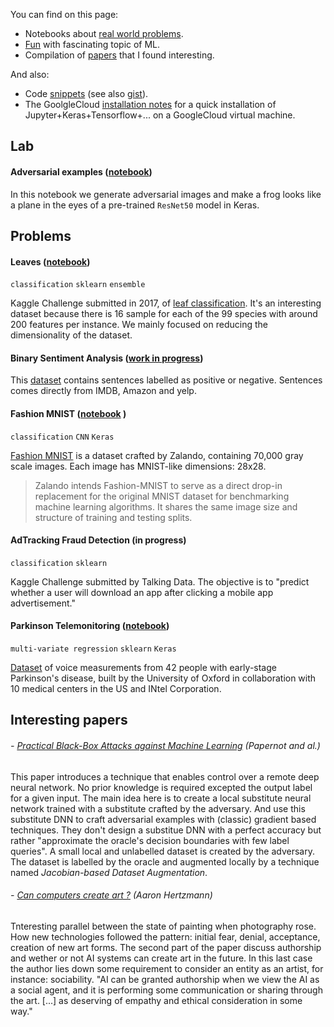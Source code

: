 You can find on this page:
- Notebooks about [real world problems](https://maxpv.github.io/#real-world-problems).
- [Fun](https://maxpv.github.io/#lab) with fascinating topic of ML.
- Compilation of [papers](https://maxpv.github.io/#interesting-papers) that I found interesting.

And also:
- Code [snippets](snippets.md) (see also [gist](https://gist.github.com/maxpv)).
- The GoolgleCloud [installation notes](installation.md) for a quick installation of Jupyter+Keras+Tensorflow+... on a GoogleCloud virtual machine.

## Lab
#### Adversarial examples ([notebook](https://github.com/maxpv/maxpv.github.io/blob/master/notebooks/Adversarial_ResNet50.ipynb))
In this notebook we generate adversarial images and make a frog looks like a plane in the eyes of a pre-trained `ResNet50` model in Keras.

## Problems
#### Leaves ([notebook](https://github.com/maxpv/maxpv.github.io/blob/master/notebooks/leaves.ipynb))
`classification` `sklearn` `ensemble` 

Kaggle Challenge submitted in 2017, of [leaf classification](https://www.kaggle.com/c/leaf-classification/data). It's an interesting dataset because there is 16 sample for each of the 99 species with around 200 features per instance. We mainly focused on reducing the dimensionality of the dataset.

#### Binary Sentiment Analysis ([work in progress](https://colab.research.google.com/drive/18lMVt6QbOvcIYPYejRBMkZcdHkk9xPfP#scrollTo=NUWUz7FHBk2w))
This [dataset](https://archive.ics.uci.edu/ml/datasets/Sentiment+Labelled+Sentences) contains sentences labelled as positive or negative. Sentences comes directly from IMDB, Amazon and yelp.

#### Fashion MNIST ([notebook](https://github.com/maxpv/maxpv.github.io/blob/master/notebooks/Fashion_MNIST.ipynb) )
`classification` `CNN` `Keras`

[Fashion MNIST](https://github.com/zalandoresearch/fashion-mnist) is a dataset crafted by Zalando, containing 70,000 gray scale images. Each image has MNIST-like dimensions: 28x28.
> Zalando intends Fashion-MNIST to serve as a direct drop-in replacement for the original MNIST dataset for benchmarking machine learning algorithms. It shares the same image size and structure of training and testing splits.

#### AdTracking Fraud Detection (in progress)
`classification` `sklearn`

Kaggle Challenge submitted by Talking Data. The objective is to "predict whether a user will download an app after clicking a mobile app advertisement."

#### Parkinson Telemonitoring ([notebook](https://www.kaggle.com/mountainguest/parkinson-telemonitoring-regression-with-keras))

`multi-variate regression` `sklearn` `Keras`

[Dataset](https://archive.ics.uci.edu/ml/datasets/Parkinsons+Telemonitoring) of voice measurements from 42 people with early-stage Parkinson's disease, built by the University of Oxford in collaboration with 10 medical centers in the US and INtel Corporation.

## Interesting papers

###### - [Practical Black-Box Attacks against Machine Learning](https://arxiv.org/abs/1602.02697) (Papernot and al.)
This paper introduces a technique that enables control over a remote deep neural network. No prior knowledge is required excepted the output label for a given input. The main idea here is to create a local substitute neural network trained with a substitute crafted by the adversary. And  use this substitute DNN to craft adversarial examples with (classic) gradient based techniques. They don't design a substitue DNN with a perfect accuracy but rather "approximate the oracle's decision boundaries with few label queries". A small local and unlabelled dataset is created by the adversary. The dataset is labelled by the oracle and augmented locally by a technique named *Jacobian-based Dataset Augmentation*.

###### - [Can computers create art ?](https://arxiv.org/abs/1801.04486) (Aaron Hertzmann)
Tnteresting parallel between the state of painting when photography rose. How new technologies followed the pattern: initial fear, denial, acceptance, creation of new art forms. The second part of the paper discuss authorship and wether or not AI systems can create art in the future. In this last case the author lies down some requirement to consider an entity as an artist, for instance: sociability. "AI can be granted authorship when we view the AI as a social agent, and it is performing some communication or sharing through the art. [...] as deserving of empathy and ethical consideration in some way."
